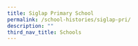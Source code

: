```yaml
---
title: Siglap Primary School
permalink: /school-histories/siglap-pri/
description: ""
third_nav_title: Schools
---
```



